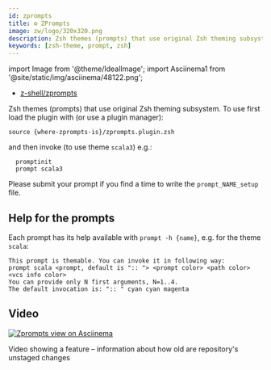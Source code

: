 ```yaml
---
id: zprompts
title: ⚙️ ZPrompts
image: zw/logo/320x320.png
description: Zsh themes (prompts) that use original Zsh theming subsystem
keywords: [zsh-theme, prompt, zsh]
---
```


import Image from '@theme/IdealImage'; import Asciinema1 from '@site/static/img/asciinema/48122.png';

- [z-shell/zprompts][1]

Zsh themes (prompts) that use original Zsh theming subsystem. To use first load the plugin with (or use a plugin manager):

```shell
source {where-zprompts-is}/zprompts.plugin.zsh
```

and then invoke (to use theme `scala3`) e.g.:

```shell
  promptinit
  prompt scala3
```

Please submit your prompt if you find a time to write the `prompt_NAME_setup` file.

## Help for the prompts

Each prompt has its help available with `prompt -h {name}`, e.g. for the theme `scala`:

```shell
This prompt is themable. You can invoke it in following way:
prompt scala <prompt, default is ":: "> <prompt color> <path color> <vcs info color>
You can provide only N first arguments, N=1..4.
The default invocation is: ":: " cyan cyan magenta
```

## Video

<a href="https://asciinema.org/a/48448122">
  <Image className="ScreenView" img={Asciinema1} alt="Zprompts view on Asciinema" />
</a>

Video showing a feature – information about how old are repository's unstaged changes

[1]: https://github.com/z-shell/zprompts
